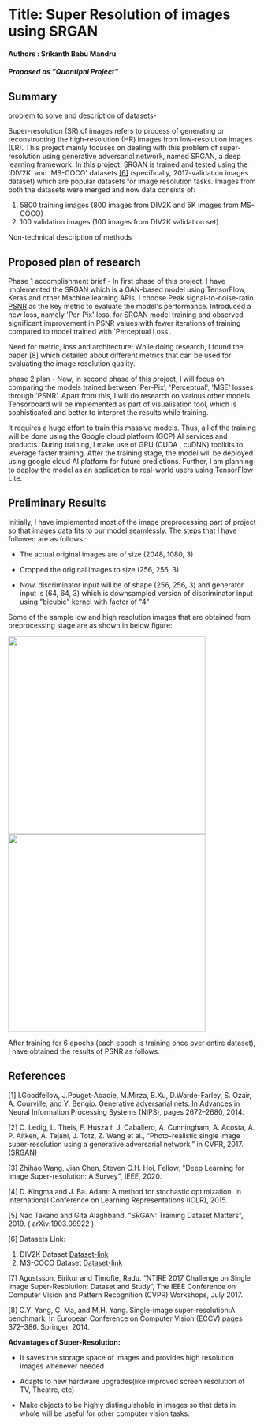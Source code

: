# Title: Super Resolution of images using SRGAN

#### Authors : Srikanth Babu Mandru

#### *Proposed as "Quantiphi Project"*

## Summary 

problem to solve and description of datasets- 

Super-resolution (SR) of images refers to process of generating or reconstructing the high-resolution (HR) images from low-resolution images (LR). This project mainly focuses on dealing with this problem of super-resolution using generative adversarial network, named SRGAN, a deep learning framework. In this project, SRGAN is trained and tested using the 'DIV2K' and 'MS-COCO' datasets [[6]](6) (specifically, 2017-validation images dataset) which are popular datasets for image resolution tasks. Images from both the datasets were merged and now data consists of:
1. 5800 training images (800 images from DIV2K and 5K images from MS-COCO)
2. 100 validation images (100 images from DIV2K validation set)

Non-technical description of methods


## Proposed plan of research

Phase 1 accomplishment brief - 
In first phase of this project, I have implemented the SRGAN which is a GAN-based model using TensorFlow, Keras and other Machine learning APIs. I choose Peak signal-to-noise-ratio [PSNR](https://en.wikipedia.org/wiki/Peak_signal-to-noise_ratio) as the key metric to evaluate the model's performance. Introduced a new loss, namely 'Per-Pix' loss, for SRGAN model training and observed significant improvement in PSNR values with fewer iterations of training compared to model trained with 'Perceptual Loss'. 

Need for metric, loss and architecture:
 While doing research, I found the paper [8] which detailed about different metrics that can be used for evaluating the image resolution quality.


phase 2 plan - 
Now, in second phase of this project, I will focus on comparing the models trained between 'Per-Pix', 'Perceptual', 'MSE' losses through 'PSNR'. Apart from this, I will do research on various other models. Tensorboard will be implemented as part of visualisation tool, which is sophisticated and better to interpret the results while training.

It requires a huge effort to train this massive models. Thus, all of the training will be done using the Google cloud platform (GCP) AI services and products. During training, I make use of GPU (CUDA , cuDNN) toolkits to leverage faster training. After the training stage, the model will be deployed using google cloud AI platform for future predictions. Further, I am planning to deploy the model as an application to real-world users using TensorFlow Lite.



## Preliminary Results

Initially, I have implemented most of the image preprocessing part of project so that images data fits to our model seamlessly. The steps that I have followed are as follows :

- The actual original images are of size (2048, 1080, 3)

- Cropped the original images to size (256, 256, 3)

- Now, discriminator input will be of shape (256, 256, 3) and generator input is (64, 64, 3) which is downsampled version of discriminator input using "bicubic" kernel with factor of "4"   

Some of the sample low and high resolution images that are obtained from preprocessing stage are as shown in below figure:

<img src ="downloaded_images/image_preprocess/low_res1.png" width = "400" height = "400" /> <img src ="downloaded_images/image_preprocess/high_res1.png" width = "400" height = "400" /> 

After training for 6 epochs (each epoch is training once over entire dataset), I have obtained the results of PSNR as follows:



## References

[1] I.Goodfellow, J.Pouget-Abadie, M.Mirza, B.Xu, D.Warde-Farley, S. Ozair, A. Courville, and Y. Bengio. Generative adversarial nets. In Advances in Neural Information Processing Systems (NIPS), pages 2672–2680, 2014.

[2] C. Ledig, L. Theis, F. Husza ́r, J. Caballero, A. Cunningham, A. Acosta, A. P. Aitken, A. Tejani, J. Totz, Z. Wang et al., “Photo-realistic single image super-resolution using a generative adversarial network,” in CVPR, 2017. [(SRGAN)](https://arxiv.org/abs/1609.04802)

[3] Zhihao Wang, Jian Chen, Steven C.H. Hoi, Fellow, "Deep Learning for Image Super-resolution: A Survey", IEEE, 2020.

[4] D. Kingma and J. Ba. Adam: A method for stochastic optimization. In International Conference on Learning Representations (ICLR), 2015.

[5] Nao Takano and Gita Alaghband. “SRGAN: Training Dataset Matters”, 2019. ( arXiv:1903.09922 ).

[6] Datasets Link:
1. DIV2K Dataset [Dataset-link](https://data.vision.ee.ethz.ch/cvl/DIV2K/)
2. MS-COCO Dataset [Dataset-link](http://cocodataset.org/#download)

[7] Agustsson, Eirikur and Timofte, Radu. “NTIRE 2017 Challenge on Single Image Super-Resolution: Dataset and Study”, The IEEE Conference on Computer Vision and Pattern Recognition (CVPR) Workshops, July 2017.

[8] C.Y. Yang, C. Ma, and M.H. Yang. Single-image super-resolution:A benchmark. In European Conference on Computer Vision (ECCV),pages 372–386. Springer, 2014.


**Advantages of Super-Resolution:**
 
- It saves the storage space of images and provides high resolution images whenever needed

- Adapts to new hardware upgrades(like improved screen resolution of TV, Theatre, etc)

- Make objects to be highly distinguishable in images so that data in whole will be useful for other computer vision tasks.
